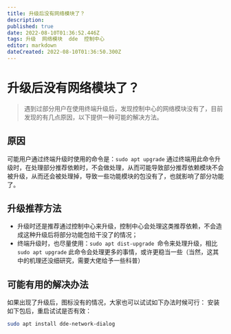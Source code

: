 ```yaml
---
title: 升级后没有网络模块了？
description: 
published: true
date: 2022-08-10T01:36:52.446Z
tags: 升级  网络模块  dde  控制中心
editor: markdown
dateCreated: 2022-08-10T01:36:50.300Z
---
```


# 升级后没有网络模块了？
> 遇到过部分用户在使用终端升级后，发现控制中心的网络模块没有了，目前发现的有几点原因，以下提供一种可能的解决方法。

## 原因
 可能用户通过终端升级时使用的命令是：```sudo apt upgrade```  通过终端用此命令升级时，在处理部分推荐依赖时，不会做处理，从而可能导致部分推荐依赖模块不会被升级，从而还会被处理掉，导致一些功能模块的包没有了，也就影响了部分功能了。

## 升级推荐方法
- 升级时还是推荐通过控制中心来升级，控制中心会处理这类推荐依赖，不会造成这种升级后将部分功能包给干没了的情况；
- 终端升级时，也尽量使用：```sudo apt dist-upgrade ```命令来处理升级，相比```sudo apt upgrade``` 此命令会处理更多的事情，或许更稳当一些（当然，这其中的机理还没细研究，需要大佬给予一些科普）

## 可能有用的解决办法
如果出现了升级后，图标没有的情况，大家也可以试试如下办法时候可行：
安装如下包后，重启试试是否有效：
```bash
sudo apt install dde-network-dialog

```
